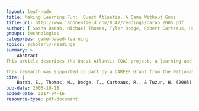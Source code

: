 ```yaml
---
layout: leaf-node
title: Making Learning Fun:  Quest Atlantis, A Game Without Guns
title-url: http://www.jacobenfield.com/R347/readings/barab_2005.pdf
author: [ Sasha Barab, Michael Thomas, Tyler Dodge, Robert Carteaux, Hakan Tuzun ]
groups: technologies
categories: game-based-learning
topics: scholarly-readings
summary: >
    Abstract
This article describes the Quest Atlantis (QA) project, a learning and teaching project that employs a multiuser, virtual environment to immerse children, ages 9?12, in educational tasks. QA combines strategies used in commercial gaming environments with lessons from educational research on learning and motivation. It allows users at participating elementary schools and after-school centers to travel through virtual spaces to perform educational activities, talk with other users and mentors, and build virtual personae. Our work has involved an agenda and process that may be called socially-responsive design, which involves building sociotechnical structures that engage with and potentially transform individuals and their contexts of participation. This work sits at the intersection of education, entertainment, and social commitment and suggests an expansive focus for instructional designers. The focus is on engaging classroom culture and relevant aspects of student life to inspire participation consistent with social commitments and educational goals interpreted locally.

This research was supported in part by a CAREER Grant from the National Science Foundation, REC-9980081 and by the National Science Foundation Grant #0092831.
cite: |
    Barab, S., Thomas, M., Dodge, T., Carteaux, R., & Tuzun, H. (2005). Making learning fun: Quest Atlantis, a game without guns. Educational technology research and development, 53(1), 86-107.
pub-date: 2005-10-18
added-date: 2017-04-16
resource-type: pdf-document
---
```

